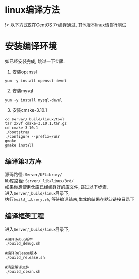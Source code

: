 # linux编译方法

!> 以下方式仅在CentOS 7+编译通过, 其他版本linux请自行测试

# 安装编译环境

如已经安装完成, 跳过一下步骤.

1. 安装openssl

```shell
yum -y install openssl-devel
```

2. 安装mysql

```shell
yum -y install mysql-devel
```

3. 安装cmake-3.10.1

```shell
cd Server/_build/linux/tool
tar zxvf cmake-3.10.1.tar.gz
cd cmake-3.10.1
./bootstrap
./configure --prefix=/usr
gmake
gmake install
```

## 编译第3方库

源码路径: `Server/KFLibrary/`  
lib库路径: `Server/_lib/linux/3rd/`  
如果你想使用仓库已经编译好的库文件, 跳过以下步骤.  
进入`Server/_build/linux`目录下,  
执行`build_library.sh`, 等待编译结束,生成的结果在默认链接目录下

## 编译框架工程

进入`Server/_build/linux`目录下,

```shell
#编译debug版本
./build_debug.sh

#编译Release版本
./build_release.sh

#清空编译文件
./build_clean.sh
```